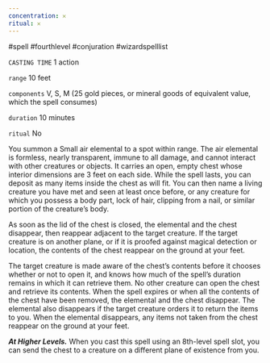```yaml
---
concentration: 𐄂
ritual: 𐄂
---
```

#spell #fourthlevel #conjuration #wizardspelllist

`CASTING TIME`
1 action

`range`
10 feet

`components`
V, S, M (25 gold pieces, or mineral goods of equivalent value, which the spell consumes)

`duration`
10 minutes

`ritual`
No

You summon a Small air elemental to a spot within range. The air elemental is formless, nearly transparent, immune to all damage, and cannot interact with other creatures or objects. It carries an open, empty chest whose interior dimensions are 3 feet on each side. While the spell lasts, you can deposit as many items inside the chest as will fit. You can then name a living creature you have met and seen at least once before, or any creature for which you possess a body part, lock of hair, clipping from a nail, or similar portion of the creature’s body.

As soon as the lid of the chest is closed, the elemental and the chest disappear, then reappear adjacent to the target creature. If the target creature is on another plane, or if it is proofed against magical detection or location, the contents of the chest reappear on the ground at your feet.

The target creature is made aware of the chest’s contents before it chooses whether or not to open it, and knows how much of the spell’s duration remains in which it can retrieve them. No other creature can open the chest and retrieve its contents. When the spell expires or when all the contents of the chest have been removed, the elemental and the chest disappear. The elemental also disappears if the target creature orders it to return the items to you. When the elemental disappears, any items not taken from the chest reappear on the ground at your feet.

**_At Higher Levels._** When you cast this spell using an 8th-level spell slot, you can send the chest to a creature on a different plane of existence from you.